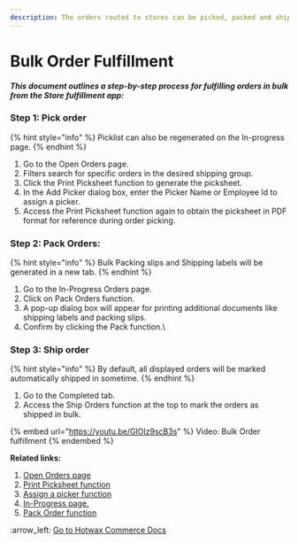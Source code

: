 ```yaml
---
description: The orders routed to stores can be picked, packed and shipped in bulk.
---
```


# Bulk Order Fulfillment

_**This document outlines a step-by-step process for fulfilling orders in bulk from the Store fulfillment app:**_

### Step 1: Pick order

{% hint style="info" %}
Picklist can also be regenerated on the In-progress page.&#x20;
{% endhint %}

1. Go to the Open Orders page.
2. Filters search for specific orders in the desired shipping group.
3. Click the Print Picksheet function to generate the picksheet.
4. In the Add Picker dialog box, enter the Picker Name or Employee Id to assign a picker.​
5. Access the Print Picksheet function again to obtain the picksheet in PDF format for reference during order picking.

### Step 2: Pack Orders:

{% hint style="info" %}
Bulk Packing slips and Shipping labels will be generated in a new tab.
{% endhint %}

1. Go to the In-Progress Orders page.
2. Click on Pack Orders function.
3. A pop-up dialog box will appear for printing additional documents like shipping labels and packing slips.
4. Confirm by clicking the Pack function.\


### Step 3: Ship order

{% hint style="info" %}
By default, all displayed orders will be marked automatically shipped in sometime.&#x20;
{% endhint %}

1. Go to the Completed tab.​
2. Access the Ship Orders function at the top to mark the orders as shipped in bulk.

{% embed url="https://youtu.be/GlOIz9scB3s" %}
Video: Bulk Order fulfillment
{% endembed %}



**Related links:**

1. [Open Orders page](http://127.0.0.1:5000/s/NfzAzAbnWQnRfRXiK6m4/open-page)
2. [Print Picksheet function](http://127.0.0.1:5000/s/NfzAzAbnWQnRfRXiK6m4/open-page/print-picksheet)
3. [Assign a picker function](http://127.0.0.1:5000/s/NfzAzAbnWQnRfRXiK6m4/open-page/assign-picker)
4. [ In-Progress page.](http://127.0.0.1:5000/s/NfzAzAbnWQnRfRXiK6m4/in-progress-page)
5. [Pack Order function](http://127.0.0.1:5000/s/NfzAzAbnWQnRfRXiK6m4/in-progress-page/pack-orders)



:arrow\_left: [Go to Hotwax Commerce Docs](http://127.0.0.1:5000/o/l53nGvPQLhOHrKCP9HTG/s/TefRnbhmBjhScpq172vl/)
